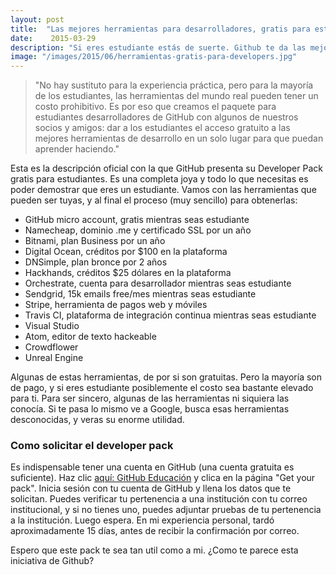 ```yaml
---
layout: post
title:  "Las mejores herramientas para desarrolladores, gratis para estudiantes"
date:    2015-03-29
description: "Si eres estudiante estás de suerte. Github te da las mejores herramientas de desarrollo...totalmente gratis."
image: "/images/2015/06/herramientas-gratis-para-developers.jpg"
---
```


> "No hay sustituto para la experiencia práctica, pero para la mayoría de los estudiantes, las herramientas del mundo real pueden tener un costo prohibitivo. Es por eso que creamos el paquete para estudiantes desarrolladores de GitHub con algunos de nuestros socios y amigos: dar a los estudiantes el acceso gratuito a las mejores herramientas de desarrollo en un solo lugar para que puedan aprender haciendo."

Esta es la descripción oficial con la que GitHub presenta su Developer Pack gratis para estudiantes. Es una completa joya y todo lo que necesitas es poder demostrar que eres un estudiante. Vamos con las herramientas que pueden ser tuyas, y al final el proceso (muy sencillo) para obtenerlas: 

* GitHub micro account, gratis mientras seas estudiante 
* Namecheap, dominio .me y certificado SSL por un año 
* Bitnami, plan Business por un año 
* Digital Ocean, créditos por $100 en la plataforma 
* DNSimple, plan bronce por 2 años 
* Hackhands, créditos $25 dólares en la plataforma 
* Orchestrate, cuenta para desarrollador mientras seas estudiante 
* Sendgrid, 15k emails free/mes mientras seas estudiante 
* Stripe, herramienta de pagos web y móviles 
* Travis CI, plataforma de integración continua mientras seas estudiante 
* Visual Studio 
* Atom, editor de texto hackeable 
* Crowdflower 
* Unreal Engine 
 
Algunas de estas herramientas, de por si son gratuitas. Pero la mayoría son de pago, y si eres estudiante posiblemente el costo sea bastante elevado para ti. Para ser sincero, algunas de las herramientas ni siquiera las conocía. Si te pasa lo mismo ve a Google, busca esas herramientas desconocidas, y veras su enorme utilidad. 


### Como solicitar el developer pack 

Es indispensable tener una cuenta en GitHub (una cuenta gratuita es suficiente). Haz clic <a href="https://education.github.com/pack" target="_blank">aquí: GitHub Educación</a> y clica en la página "Get your pack". Inicia sesión con tu cuenta de GitHub y llena los datos que te solicitan. Puedes verificar tu pertenencia a una institución con tu correo institucional, y si no tienes uno, puedes adjuntar pruebas de tu pertenencia a la institución. Luego espera. En mi experiencia personal, tardó aproximadamente 15 días, antes de recibir la confirmación por correo.

Espero que este pack te sea tan util como a mi. ¿Como te parece esta iniciativa de Github?

